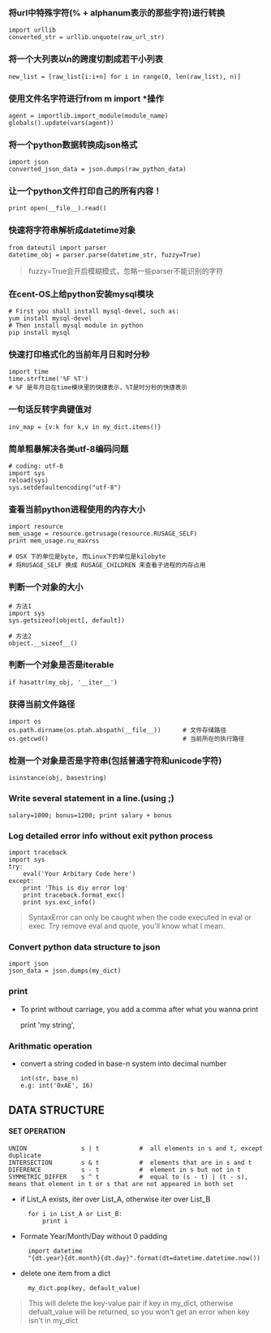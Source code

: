 ### 将url中特殊字符(% + alphanum表示的那些字符)进行转换
    import urllib
    converted_str = urllib.unquote(raw_url_str)

### 将一个大列表以n的跨度切割成若干小列表
    new_list = [raw_list[i:i+n] for i in range(0, len(raw_list), n)]

### 使用文件名字符进行from m import *操作
    agent = importlib.import_module(module_name)
    globals().update(vars(agent))

### 将一个python数据转换成json格式
    import json
    converted_json_data = json.dumps(raw_python_data)

### 让一个python文件打印自己的所有内容！
    print open(__file__).read()

### 快速将字符串解析成datetime对象
    from dateutil import parser
    datetime_obj = parser.parse(datetime_str, fuzzy=True)

> fuzzy=True会开启模糊模式，忽略一些parser不能识别的字符

### 在cent-OS上给python安装mysql模块
    # First you shall install mysql-devel, such as:
    yum install mysql-devel
    # Then install mysql module in python
    pip install mysql


### 快速打印格式化的当前年月日和时分秒
    import time
    time.strftime('%F %T')
    # %F 是年月日在time模块里的快捷表示，%T是时分秒的快捷表示

### 一句话反转字典键值对
    inv_map = {v:k for k,v in my_dict.items()}

### 简单粗暴解决各类utf-8编码问题

    # coding: utf-8
    import sys
    reload(sys)
    sys.setdefaultencoding("utf-8")


### 查看当前python进程使用的内存大小
    import resource
    mem_usage = resource.getrusage(resource.RUSAGE_SELF)
    print mem_usage.ru_maxrss

    # OSX 下的单位是byte, 而Linux下的单位是kilobyte
    # 将RUSAGE_SELF 换成 RUSAGE_CHILDREN 来查看子进程的内存占用

### 判断一个对象的大小
    # 方法1
    import sys
    sys.getsizeof(object[, default])

    # 方法2
    object.__sizeof__()

### 判断一个对象是否是iterable
    if hasattr(my_obj, '__iter__')


### 获得当前文件路径
    import os
    os.path.dirname(os.ptah.abspath(__file__))      # 文件存储路径
    os.getcwd()                                     # 当前所在的执行路径

### 检测一个对象是否是字符串(包括普通字符和unicode字符)

    isinstance(obj, basestring)

### Write several statement in a line.(using ;)

    salary=1000; bonus=1200; print salary + bonus


### Log detailed error info without exit python process

    import traceback
    import sys
    try:
        eval('Your Arbitary Code here')
    except:
        print 'This is diy error log'
        print traceback.format_exc()
        print sys.exc_info()

> SyntaxError can only be caught when the code executed in eval or exec. Try remove eval and quote, you'll know what I mean.

### Convert python data structure to json

    import json
    json_data = json.dumps(my_dict)


### print ###

* To print without carriage, you add a comma after what you wanna print

    print 'my string',


### Arithmatic operation ###

* convert a string coded in base-n system into decimal number

      int(str, base_n)
      e.g: int('0xAE', 16)



## DATA STRUCTURE ##


#### SET OPERATION ####

    UNION               s | t           #  all elements in s and t, except duplicate
    INTERSECTION        s & t           #  elements that are in s and t
    DIFERENCE           s - t           #  element in s but not in t
    SYMMETRIC_DIFFER    s ^ t           #  equal to (s - t) | (t - s), means that element in t or s that are not appeared in both set



* if List_A exists, iter over List_A, otherwise iter over List_B

        for i in List_A or List_B:
            print i

* Formate Year/Month/Day without 0 padding

        import datetime
        "{dt.year}{dt.month}{dt.day}".format(dt=datetime.datetime.now())

* delete one item from a dict

        my_dict.pop(key, default_value)

>   This will delete the key-value pair if key in my_dict, otherwise defualt_value will be returned, so you won't get an error when key isn't in my_dict


